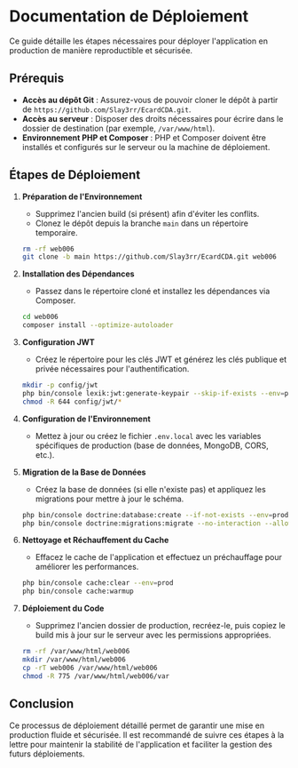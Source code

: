 # Documentation de Déploiement

Ce guide détaille les étapes nécessaires pour déployer l'application en production de manière reproductible et sécurisée.

## Prérequis

- **Accès au dépôt Git** : Assurez-vous de pouvoir cloner le dépôt à partir de `https://github.com/Slay3rr/EcardCDA.git`.
- **Accès au serveur** : Disposer des droits nécessaires pour écrire dans le dossier de destination (par exemple, `/var/www/html`).
- **Environnement PHP et Composer** : PHP et Composer doivent être installés et configurés sur le serveur ou la machine de déploiement.

## Étapes de Déploiement

1. **Préparation de l'Environnement**  
   - Supprimez l'ancien build (si présent) afin d'éviter les conflits.
   - Clonez le dépôt depuis la branche `main` dans un répertoire temporaire.
   ```bash
   rm -rf web006
   git clone -b main https://github.com/Slay3rr/EcardCDA.git web006
   ```

2. **Installation des Dépendances**  
   - Passez dans le répertoire cloné et installez les dépendances via Composer.
   ```bash
   cd web006
   composer install --optimize-autoloader
   ```

3. **Configuration JWT**  
   - Créez le répertoire pour les clés JWT et générez les clés publique et privée nécessaires pour l'authentification.
   ```bash
   mkdir -p config/jwt
   php bin/console lexik:jwt:generate-keypair --skip-if-exists --env=prod
   chmod -R 644 config/jwt/*
   ```

4. **Configuration de l'Environnement**  
   - Mettez à jour ou créez le fichier `.env.local` avec les variables spécifiques de production (base de données, MongoDB, CORS, etc.).

5. **Migration de la Base de Données**  
   - Créez la base de données (si elle n'existe pas) et appliquez les migrations pour mettre à jour le schéma.
   ```bash
   php bin/console doctrine:database:create --if-not-exists --env=prod
   php bin/console doctrine:migrations:migrate --no-interaction --allow-no-migration --env=prod
   ```

6. **Nettoyage et Réchauffement du Cache**  
   - Effacez le cache de l'application et effectuez un préchauffage pour améliorer les performances.
   ```bash
   php bin/console cache:clear --env=prod
   php bin/console cache:warmup
   ```

7. **Déploiement du Code**  
   - Supprimez l'ancien dossier de production, recréez-le, puis copiez le build mis à jour sur le serveur avec les permissions appropriées.
   ```bash
   rm -rf /var/www/html/web006
   mkdir /var/www/html/web006
   cp -rT web006 /var/www/html/web006
   chmod -R 775 /var/www/html/web006/var
   ```

## Conclusion

Ce processus de déploiement détaillé permet de garantir une mise en production fluide et sécurisée. Il est recommandé de suivre ces étapes à la lettre pour maintenir la stabilité de l'application et faciliter la gestion des futurs déploiements.